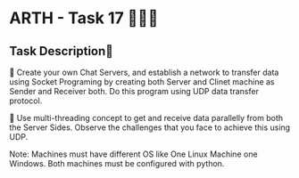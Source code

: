 # ARTH - Task 17 👨🏻‍💻

## Task Description📄

🔅 Create your own Chat Servers, and establish a network
 to transfer data using Socket Programing by creating both
 Server and Clinet machine as Sender and Receiver both.
 Do this program using UDP data transfer protocol.

🔅 Use multi-threading concept to get and receive data parallelly
 from both the Server Sides. Observe the challenges that you face
 to achieve this using UDP. 


Note:  Machines must have different OS  like One Linux Machine one Windows.
       Both machines must be configured with python. 

